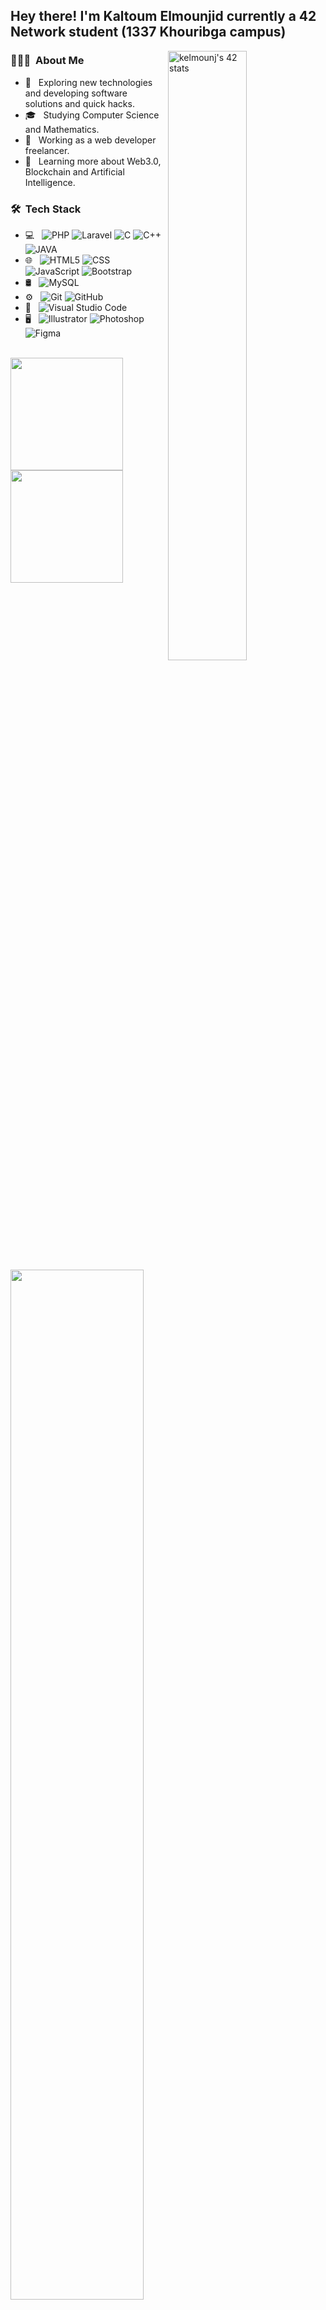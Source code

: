 <h2> Hey there! I'm Kaltoum Elmounjid currently a 42 Network student (1337 Khouribga campus)</h2>

<a href="https://github.com/oakoudad/badge42"><img align="right" width="50%" src="https://badge.mediaplus.ma/greenbinary/kelmounj" alt="kelmounj's 42 stats" /></a>
<h3> 👩🏻‍💻 &nbsp;About Me </h3>

- 🤔 &nbsp; Exploring new technologies and developing software solutions and quick hacks.
- 🎓 &nbsp; Studying Computer Science and Mathematics.
- 💼 &nbsp; Working as a web developer freelancer.
- 🌱 &nbsp; Learning more about Web3.0, Blockchain and Artificial Intelligence.

<h3> 🛠 &nbsp;Tech Stack</h3>

- 💻 &nbsp;
  ![PHP](https://img.shields.io/badge/-Php-333333?style=flat&logo=Php&logoColor=8993be)
  ![Laravel](https://img.shields.io/badge/-Laravel-333333?style=flat&logo=laravel)
  ![C](https://img.shields.io/badge/-333333?style=flat&logo=c)
  ![C++](https://img.shields.io/badge/-++-333333?style=flat&logo=c)
  ![JAVA](https://img.shields.io/badge/-Java-333333?style=flat&logo=oracle)
- 🌐 &nbsp;
  ![HTML5](https://img.shields.io/badge/-HTML5-333333?style=flat&logo=HTML5)
  ![CSS](https://img.shields.io/badge/-CSS3-333333?style=flat&logo=CSS3&logoColor=1572B6)
  ![JavaScript](https://img.shields.io/badge/-JavaScript-333333?style=flat&logo=javascript)
  ![Bootstrap](https://img.shields.io/badge/-Bootstrap-333333?style=flat&logo=bootstrap&logoColor=563D7C)
- 🛢 &nbsp;
  ![MySQL](https://img.shields.io/badge/-MySQL-333333?style=flat&logo=mysql)
- ⚙️ &nbsp;
  ![Git](https://img.shields.io/badge/-Git-333333?style=flat&logo=git)
  ![GitHub](https://img.shields.io/badge/-GitHub-333333?style=flat&logo=github)
- 🔧 &nbsp;
  ![Visual Studio Code](https://img.shields.io/badge/-Visual%20Studio%20Code-333333?style=flat&logo=visual-studio-code&logoColor=007ACC)
- 🖥 &nbsp;
  ![Illustrator](https://img.shields.io/badge/-Illustrator-333333?style=flat&logo=adobe-illustrator)
  ![Photoshop](https://img.shields.io/badge/-Photoshop-333333?style=flat&logo=adobe-photoshop)
  ![Figma](https://img.shields.io/badge/-Figma-333333?style=flat&logo=figma)

<br/>

<a href="https://github.com/banditklm">
  <img height="180em" src="https://github-readme-stats.vercel.app/api?username=banditklm&theme=synthwave&show_icons=true" />
  <img height="180em" src="https://github-readme-stats.vercel.app/api/top-langs/?username=banditklm&theme=synthwave&layout=compact" />
</a>

<br/>

<br>
<img width="65%" align="center" src="https://github-readme-stats.vercel.app/api/wakatime?username=banditklm&layout=compact&theme=dark">
<br>
<a  width="65%" href="https://wakatime.com/@ca942a12-1592-428e-8bf9-c8117957dc6c"><img src="https://wakatime.com/badge/user/ca942a12-1592-428e-8bf9-c8117957dc6c.svg" alt="Total time coded since Aug 12 2024" /></a>

<h3> 🤝🏻 &nbsp;Connect with Me </h3>

<p>
<a href="https://github.com/banditklm" target="_blank"><img alt="Website" src="https://img.shields.io/badge/Website-333333?style=flat-square&logo=google-chrome"></a>
<a href="https://www.linkedin.com/in/kaltoum-elmounjid-a67a2a1b5/" target="_blank"><img alt="LinkedIn" src="https://img.shields.io/badge/LinkedIn-333333?style=flat-square&logo=linkedin"></a>
<a href="https://twitter.com/Kitu07098791" target="_blank"><img alt="X" src="https://img.shields.io/badge/X-333333?style=flat-square&logo=x"></a>
<a href="mailto:kaltoum.elmounjid123@gmail.com" target="_blank"><img alt="Email" src="https://img.shields.io/badge/Gmail-kaltoum.elmounjid123@gmail.com-blue?style=flat-square&logo=gmail"></a>
</p>
